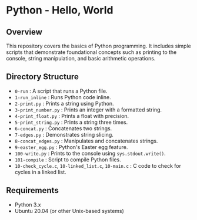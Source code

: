 # Python - Hello, World

## Overview
This repository covers the basics of Python programming. It includes simple scripts that demonstrate foundational concepts such as printing to the console, string manipulation, and basic arithmetic operations.

## Directory Structure
- `0-run` : A script that runs a Python file.
- `1-run_inline` : Runs Python code inline.
- `2-print.py` : Prints a string using Python.
- `3-print_number.py` : Prints an integer with a formatted string.
- `4-print_float.py` : Prints a float with precision.
- `5-print_string.py` : Prints a string three times.
- `6-concat.py` : Concatenates two strings.
- `7-edges.py` : Demonstrates string slicing.
- `8-concat_edges.py` : Manipulates and concatenates strings.
- `9-easter_egg.py` : Python's Easter egg feature.
- `100-write.py` : Prints to the console using `sys.stdout.write()`.
- `101-compile` : Script to compile Python files.
- `10-check_cycle.c`, `10-linked_list.c`, `10-main.c` : C code to check for cycles in a linked list.

## Requirements
- Python 3.x
- Ubuntu 20.04 (or other Unix-based systems)
